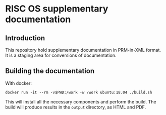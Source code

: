 # RISC OS supplementary documentation

## Introduction

This repository hold supplementary documentation in PRM-in-XML format.
It is a staging area for conversions of documentation.

## Building the documentation

With docker:

    docker run -it --rm -v$PWD:/work -w /work ubuntu:18.04 ./build.sh

This will install all the necessary components and perform the build.
The build will produce results in the `output` directory, as HTML and
PDF.

